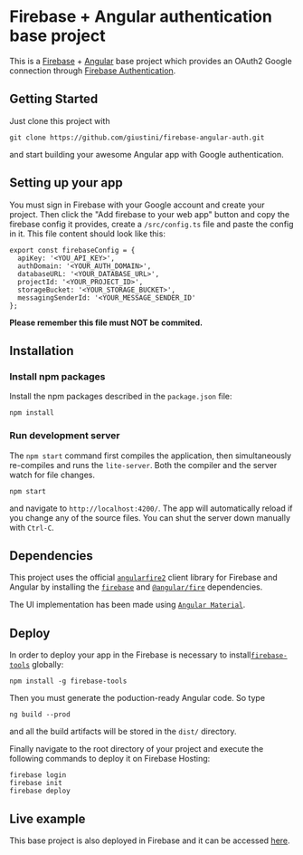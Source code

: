 # Firebase + Angular authentication base project

This is a [Firebase](https://firebase.google.com/) + [Angular](https://angular.io/) base project which provides an OAuth2 Google connection through [Firebase Authentication](https://firebase.google.com/docs/auth/).

## Getting Started

Just clone this project with

```
git clone https://github.com/giustini/firebase-angular-auth.git
```

and start building your awesome Angular app with Google authentication.

## Setting up your app

You must sign in Firebase with your Google account and create your project. Then click the "Add firebase to your web app" button and copy the firebase config it provides, create a `/src/config.ts` file and paste the config in it. This file content should look like this:

```
export const firebaseConfig = {
  apiKey: '<YOU_API_KEY>',
  authDomain: '<YOUR_AUTH_DOMAIN>',
  databaseURL: '<YOUR_DATABASE_URL>',
  projectId: '<YOUR_PROJECT_ID>',
  storageBucket: '<YOUR_STORAGE_BUCKET>',
  messagingSenderId: '<YOUR_MESSAGE_SENDER_ID'
};

```
**Please remember this file must NOT be commited.**

## Installation

### Install npm packages
Install the npm packages described in the `package.json` file:
```
npm install
```

### Run development server

The `npm start` command first compiles the application, then simultaneously re-compiles and runs the `lite-server`. Both the compiler and the server watch for file changes.
```
npm start
```
and navigate to `http://localhost:4200/`. The app will automatically reload if you change any of the source files. You can shut the server down manually with `Ctrl-C`.

## Dependencies

This project uses the official [`angularfire2`](https://github.com/angular/angularfire2) client library for Firebase and Angular by installing the [`firebase`](https://www.npmjs.com/package/firebase) and [`@angular/fire`](https://www.npmjs.com/package/@angular/fire) dependencies.

The UI implementation has been made using [`Angular Material`](https://material.angular.io/).

## Deploy

In order to deploy your app in the Firebase is necessary to install[`firebase-tools`](https://github.com/firebase/firebase-tools) globally:
```
npm install -g firebase-tools
```

Then you must generate the poduction-ready Angular code. So type
```
ng build --prod
```
and all the build artifacts will be stored in the `dist/` directory.

Finally navigate to the root directory of your project and execute the following commands to deploy it on Firebase Hosting:
```
firebase login
firebase init
firebase deploy
```

## Live example

This base project is also deployed in Firebase and it can be accessed [here](https://fire-ng-auth-b5c2c.firebaseapp.com/).
